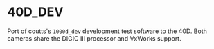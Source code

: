 # 40D_DEV

Port of coutts's ``1000d_dev`` development test software to the 40D. Both
cameras share the DIGIC III processor and VxWorks support.

